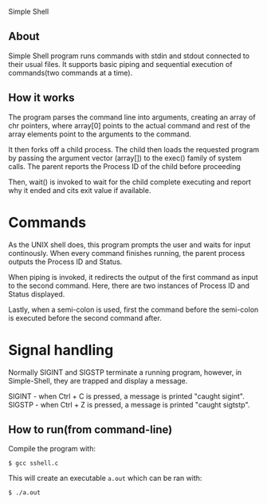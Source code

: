 Simple Shell
## About
Simple Shell program runs commands with stdin and stdout connected to their usual files. 
It supports basic piping and sequential execution of commands(two commands at a time).

## How it works

The program parses the command line into arguments, creating an array of chr pointers, where array[0] points to the actual command and rest of the array elements point to the arguments to the command. 

It then forks off a child process. The child then loads the requested program by passing the argument vector (array[]) to the exec() family of system calls. The parent reports the Process ID of the child before proceeding

Then, wait() is invoked to wait for the child complete executing and report why it ended and cits exit value if available. 

# Commands
As the UNIX shell does, this program prompts the user and waits for input continously. 
When every command finishes running, the parent process outputs the Process ID and Status. 

When piping is invoked, it redirects the output of the first command as input to the second command.
Here, there are two instances of Process ID and Status displayed.

Lastly, when a semi-colon is used, first the command before the semi-colon is executed before the second command after. 

# Signal handling
Normally SIGINT and SIGSTP terminate a running program, however, in Simple-Shell, they are trapped and display a message.

SIGINT - when Ctrl + C is pressed, a message is printed "caught sigint".
SIGSTP - when Ctrl + Z is pressed, a message is printed "caught sigtstp".


## How to run(from command-line)
Compile the program with:
```console
$ gcc sshell.c 
```
This will create an executable ``a.out`` which can be ran with:
```console
$ ./a.out
```

